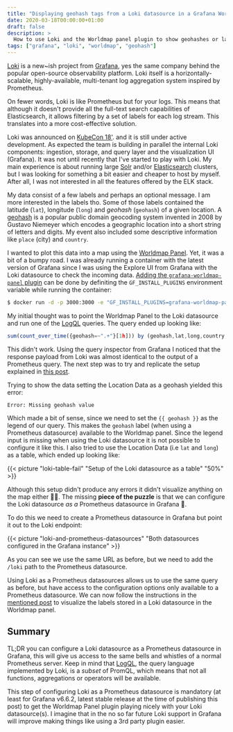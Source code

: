```yaml
---
title: "Displaying geohash tags from a Loki datasource in a Grafana Worldmap Panel"
date: 2020-03-18T00:00:00+01:00
draft: false
description: >
  How to use Loki and the Worldmap panel plugin to show geohashes or latitude/longitude pairs in a map.
tags: ["grafana", "loki", "worldmap", "geohash"]
---
```


[Loki](https://grafana.com/oss/loki/) is a new~ish project from [Grafana](https://grafana.com), yes
the same company behind the popular open-source observability platform. Loki itself is a
horizontally-scalable, highly-available, multi-tenant log aggregation system inspired by Prometheus.

On fewer words, Loki is like Prometheus but for your logs. This means that although it doesn't
provide all the full-text search capabilities of Elasticsearch, it allows filtering by a set of
labels for each log stream. This translates into a more cost-effective solution.

Loki was announced on [KubeCon
18'](https://kccna18.sched.com/event/GrXC/on-the-oss-path-to-full-observability-with-grafana-david-kaltschmidt-grafana-labs).
and it is still under active development. As expected the team is building in parallel the internal Loki
components: ingestion, storage, and query layer and the visualization UI (Grafana). It was not until recently that I've started to play with Loki. My main experience is about
running large [Solr](https://lucene.apache.org/solr/) and/or
[Elasticsearch](https://www.elastic.co/de/elasticsearch) clusters, but I was looking for something
a bit easier and cheaper to host by myself. After all, I was not interested in all
the features offered by the ELK stack.

My data consist of a few labels and perhaps an optional message. I am more interested in the labels
tho. Some of those labels contained the latitude (`lat`), longitude (`long`) and _geohash_
(`geohash`) of a given location. A [geohash](https://en.wikipedia.org/wiki/Geohash) is a popular
public domain geocoding system invented in 2008 by Gustavo Niemeyer which encodes a geographic
location into a short string of letters and digits. My event also included some descriptive
information like `place` (city) and `country`.

I wanted to plot this data into a map using the [Worldmap
Panel](https://grafana.com/grafana/plugins/grafana-worldmap-panel/installation). Yet, it was a bit of
a bumpy road. I was already running a container with the latest version of Grafana since I was using
the Explore UI from Grafana with the Loki datasource to check the incoming data. [Adding the
`grafana-worldmap-panel` plugin](https://grafana.com/docs/grafana/latest/installation/docker/#install-plugins-in-the-docker-container) can be done by definiting the `GF_INSTALL_PLUGINS` environment
variable while running the container:

```bash
$ docker run -d -p 3000:3000 -e "GF_INSTALL_PLUGINS=grafana-worldmap-panel" grafana/grafana
```

My initial thought was to point the Worldmap Panel to the Loki datasource and run one of the
[LogQL](https://github.com/grafana/loki/blob/master/docs/logql.md) queries. The query
ended up looking like:

```js
sum(count_over_time({geohash=~".+"}[1h])) by (geohash,lat,long,country,place)
```

This didn't work. Using the query inspector from Grafana I noticed that the response payload
from Loki was almost identical to the output of a Prometheus query. The next step was
to try and replicate the setup explained in [this
post](https://www.robustperception.io/using-geohashes-with-the-worldmap-panel-and-prometheus).

Trying to show the data setting the Location Data as a geohash yielded this error:

```
Error: Missing geohash value
```

Which made a bit of sense, since we need to set the `{{ geohash }}` as the legend of our query. This
makes the `geohash` label (when using a Prometheus datasource) available to the Worldmap panel. Since
the legend input is missing when using the Loki datasource it is not possible to configure it like this.
I also tried to use the Location Data (i.e `lat` and `long`) as a table, which ended up looking
like:

{{< picture "loki-table-fail" "Setup of the Loki datasource as a table" "50%" >}}

Although this setup didn't produce any errors it didn't visualize anything on the map either 🤷‍♂️.
The missing **piece of the puzzle** is that we can configure the Loki datasource _*as a*_ Prometheus
datasource in Grafana 🤯.

To do this we need to create a Prometheus datasource in Grafana but point it out to the Loki
endpoint:

{{< picture "loki-and-prometheus-datasources" "Both datasources configured in the Grafana instance" >}}

As you can see we use the same URL as before, but we need to add the `/loki` path to the Prometheus
datasource.

Using Loki as a Prometheus datasources allows us to use the same query as before, but have
access to the configuration options only available to a Prometheus datasource. We can now follow the
instructions in the [mentioned
post](https://www.robustperception.io/using-geohashes-with-the-worldmap-panel-and-prometheus) to
visualize the labels stored in a Loki datasource in the Worldmap panel.

## Summary

TL;DR you can configure a Loki datasource as a Prometheus datasource in Grafana, this will give us
access to the same bells and whistles of a normal Prometheus server. Keep in mind that
[LogQL](https://github.com/grafana/loki/blob/master/docs/logql.md), the query language implemented by
Loki, is a _subset_ of PromQL, which means that not all functions, aggregations or operators will be
available.

This step of configuring Loki as a Prometheus datasource is mandatory (at least for Grafana v6.6.2,
latest stable release at the time of publishing this post) to get the Worldmap Panel plugin playing
nicely with your Loki datasource(s). I imagine that in the no so far future Loki support in Grafana
will improve making things like using a 3rd party plugin easier.
